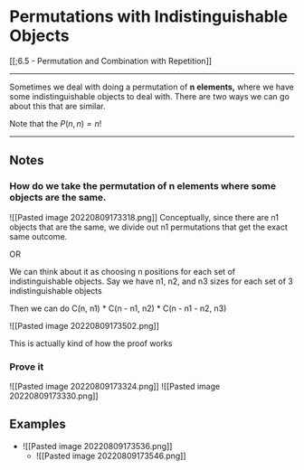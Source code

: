 # Permutations with Indistinguishable Objects

[[;6.5 - Permutation and Combination with Repetition]]

---

Sometimes we deal with doing a permutation of **n elements,** where we have some indistinguishable objects to deal with. There are two ways we can go about this that are similar. 

Note that the $P(n, n) = n!$

---

## Notes
### How do we take the permutation of n elements where some objects are the same. 
![[Pasted image 20220809173318.png]]
Conceptually, since there are n1 objects that are the same, we divide out n1 permutations that get the exact same outcome. 

OR

We can think about it as choosing n positions for each set of indistinguishable objects. 
Say we have n1, n2, and n3 sizes for each set of 3 indistinguishable objects

Then we can do 
C(n, n1) * C(n - n1, n2) * C(n - n1 - n2, n3)

![[Pasted image 20220809173502.png]]

This is actually kind of how the proof works






### Prove it
![[Pasted image 20220809173324.png]]
![[Pasted image 20220809173330.png]]




## Examples


- ![[Pasted image 20220809173536.png]]
	- ![[Pasted image 20220809173546.png]]